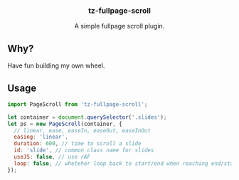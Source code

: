 <div align="center">
<h3>tz-fullpage-scroll</h3>
<p>A simple fullpage scroll plugin.</p>

</div>

## Why?

Have fun building my own wheel.

## Usage

```javascript
import PageScroll from 'tz-fullpage-scroll';

let container = document.querySelector('.slides');
let ps = new PageScroll(container, {
  // linear, ease, easeIn, easeOut, easeInOut
  easing: 'linear',
  duration: 600, // time to scroll a slide
  id: 'slide', // common class name for slides
  useJS: false, // use rAF
  loop: false, // wheteher loop back to start/end when reaching end/start
});
```
